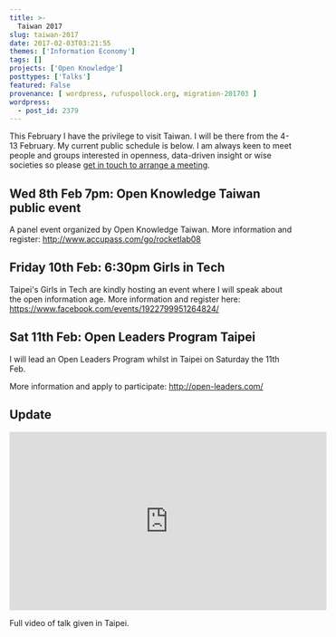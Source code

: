 ```yaml
---
title: >-
  Taiwan 2017
slug: taiwan-2017
date: 2017-02-03T03:21:55
themes: ['Information Economy']
tags: []
projects: ['Open Knowledge']
posttypes: ['Talks']
featured: False
provenance: [ wordpress, rufuspollock.org, migration-201703 ]
wordpress:
  - post_id: 2379
---
```


This February I have the privilege to visit Taiwan. I will be there from the 4-13 February. My current public schedule is below. I am always keen to meet people and groups interested in openness, data-driven insight or wise societies so please [get in touch to arrange a meeting][contact].

[contact]: /contact/                                                                     

## Wed 8th Feb 7pm: Open Knowledge Taiwan public event                                   

A panel event organized by Open Knowledge Taiwan. More information and register: <http://www.accupass.com/go/rocketlab08>

## Friday 10th Feb: 6:30pm Girls in Tech

Taipei's Girls in Tech are kindly hosting an event where I will speak about the open information age. More information and register here: <https://www.facebook.com/events/1922799951264824/>

## Sat 11th Feb: Open Leaders Program Taipei

I will lead an Open Leaders Program whilst in Taipei on Saturday the 11th Feb.

More information and apply to participate: <http://open-leaders.com/>

## Update

<iframe width="560" height="315" src="https://www.youtube.com/embed/EWAyIPJyvrM" frameborder="0" allowfullscreen></iframe>

Full video of talk given in Taipei.
